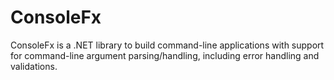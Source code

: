 # ConsoleFx
ConsoleFx is a .NET library to build command-line applications with support for command-line argument parsing/handling, including error handling and validations.
